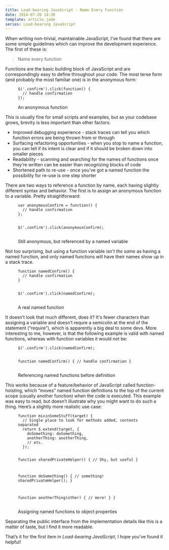 ```yaml
---
title: Load-bearing JavaScript - Name Every Function
date: 2014-07-20 14:30
template: article.jade
series: Load-bearing JavaScript
---
```


When writing non-trivial, maintainable JavaScript, I&rsquo;ve found that there are some simple guidelines which can improve the development experience. The first of these is:

> Name every function

Functions are the basic building block of JavaScript and are correspondingly easy to define throughout your code. The most terse form (and probably the most familiar one) is in the anonymous form:

<figure class="codelisting"><pre><code lang="javascript" class="javascript">$('.confirm').click(function() {
  // handle confirmation
});</code></pre>
<figcaption>An anonymous function</figcaption>
</figure>

This is usually fine for small scripts and examples, but as your codebase grows, brevity is less important than other factors:

* Improved debugging experience - stack traces can tell you which function errors are being thrown from or through
* Surfacing refactoring opportunities - when you stop to name a function, you can tell if its intent is clear and if it should be broken down into smaller pieces
* Readability - scanning and searching for the names of functions once they&rsquo;re written can be easier than recognizing blocks of code
* Shortened path to re-use - once you&rsquo;ve got a named function the possibility for re-use is one step shorter

There are two ways to reference a function by name, each having slightly different syntax and behavior. The first is to assign an anonymous function to a variable. Pretty straightforward:

<figure class="codelisting"><pre><code lang="javascript" class="javascript">var anonymousConfirm = function() {
  // handle confirmation
};

$('.confirm').click(anonymousConfirm);</code></pre>
<figcaption>Still anonymous, but referenced by a named variable</figcaption>
</figure>

Not too surprising, but using a function variable *isn&rsquo;t the same* as having a named function, and only named functions will have their names show up in a stack trace.

<figure class="codelisting"><pre><code lang="javascript" class="javascript">function namedConfirm() {
  // handle confirmation
}

$('.confirm').click(namedConfirm);</code></pre>
<figcaption>A real named function</figcaption>
</figure>

It doesn&rsquo;t look that much different, does it? It's fewer characters than assigning a variable and doesn&rsquo;t requre a semicolin at the end of the statement (&ldquo;require&rdquo;), which is apparently a big deal to some devs. More interesting to me, however, is that the following example is valid with named functions, whereas with function variables it would not be:

<figure class="codelisting"><pre><code lang="javascript" class="javascript">$('.confirm').click(namedConfirm);

function namedConfirm() {
  // handle confirmation
}</code></pre>
<figcaption>Referencing named functions before definition</figcaption>
</figure>

This works because of a feature/behavior of JavaScript called function-hoisting, which &ldquo;moves&rdquo; named function definitions to the top of the current scope (usually another function) when the code is executed. This example was easy to read, but doesn&rsquo;t illustrate why you might want to do such a thing. Here&rsquo;s a slightly more realistic use case:

<figure class="codelisting"><pre><code lang="javascript" class="javascript">function mixinSomeStuff(target) {
  // Single place to look for methods added, contents separated
  return $.extend(target, {
    doSomething: doSomething,
    anotherThing: anotherThing,
    // etc.
  });

  function sharedPrivateHelper() {
    // Shy, but useful
  }

  function doSomething() {
    // something!
    sharedPrivateHelper();
  }

  function anotherThing(other) {
    // more!
  }
}</code></pre>
<figcaption>Assigning named functions to object properties</figcaption>
</figure>

Separating the public interface from the implementation details like this is a matter of taste, but I find it more readable.

That&rsquo;s it for the first item in *Load-bearing JavaScript*, I hope you&rsquo;ve found it helpful!